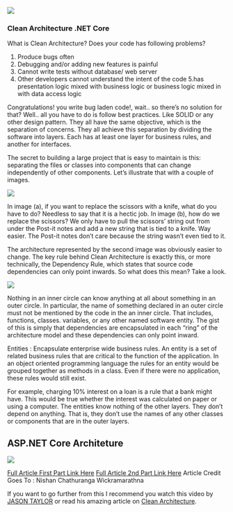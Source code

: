 ![](https://miro.medium.com/max/1200/1*EN-joV0Cr_gMn8aX06iHNQ.jpeg)
### Clean Architecture .NET Core

What is Clean Architecture?
Does your code has following problems?
1. Produce bugs often
2. Debugging and/or adding new features is painful
3. Cannot write tests without database/ web server
4. Other developers cannot understand the intent of the code
5.has presentation logic mixed with business logic or business logic mixed in with data access logic

Congratulations! you write bug laden code!, wait.. so there’s no solution for that? Well.. all you have to do is follow best practices. Like SOLID or any other design pattern. They all have the same objective, which is the separation of concerns. They all achieve this separation by dividing the software into layers. Each has at least one layer for business rules, and another for interfaces.

The secret to building a large project that is easy to maintain is this: separating the files or classes into components that can change independently of other components. Let’s illustrate that with a couple of images.

![](https://miro.medium.com/max/821/1*aLKYPHKhmKbUdiFrz9fzyA.png)

In image (a), if you want to replace the scissors with a knife, what do you have to do? Needless to say that it is a hectic job. In image (b), how do we replace the scissors? We only have to pull the scissors’ string out from under the Post-it notes and add a new string that is tied to a knife. Way easier. The Post-it notes don’t care because the string wasn’t even tied to it.

The architecture represented by the second image was obviously easier to change. The key rule behind Clean Architecture is exactly this, or more technically, the Dependency Rule, which states that source code dependencies can only point inwards. So what does this mean? Take a look.

![](https://miro.medium.com/max/772/0*rC73pf-iEz-N7vLN.jpg)

 Nothing in an inner circle can know anything at all about something in an outer circle. In particular, the name of something declared in an outer circle must not be mentioned by the code in the an inner circle. That includes, functions, classes. variables, or any other named software entity. The gist of this is simply that dependencies are encapsulated in each “ring” of the architecture model and these dependencies can only point inward.
 
Entities : Encapsulate enterprise wide business rules.
An entity is a set of related business rules that are critical to the function of the application. In an object oriented programming language the rules for an entity would be grouped together as methods in a class. Even if there were no application, these rules would still exist.

For example, charging 10% interest on a loan is a rule that a bank might have. This would be true whether the interest was calculated on paper or using a computer. The entities know nothing of the other layers. They don’t depend on anything. That is, they don’t use the names of any other classes or components that are in the outer layers.

## ASP.NET Core Architeture 
![](https://miro.medium.com/max/1375/0*bfqz7CdZ6v4dCCgN.png)




[Full Article First Part Link  Here](https://medium.com/nishancw/clean-architecture-net-core-part-1-introduction-e70e1c49ef6) 
[Full Article 2nd Part Link  Here](https://medium.com/nishancw/clean-architecture-net-core-part-2-implementation-7376896390c5) 
Article Credit Goes To : Nishan Chathuranga Wickramarathna

If you want to go further from this I recommend you watch this video by [JASON TAYLOR](https://jasontaylor.dev/) or read his amazing article on [Clean Architecture](https://jasontaylor.dev/clean-architecture-getting-started/).


